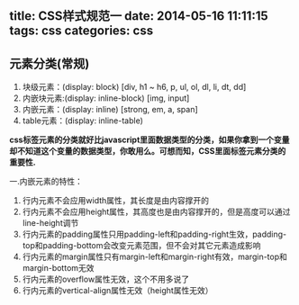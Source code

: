 title: CSS样式规范一
date: 2014-05-16 11:11:15
tags: css
categories: css
---

## 元素分类(常规) ##
1. 块级元素：(display: block) [div, h1 ~ h6, p, ul, ol, dl, li, dt, dd]
2. 内嵌块元素:(display: inline-block) [img, input]
3. 内嵌元素：(display: inline) [strong, em, a, span]
4. table元素：(display: inline-table)

**css标签元素的分类就好比javascript里面数据类型的分类，如果你拿到一个变量却不知道这个变量的数据类型，你敢用么。可想而知，CSS里面标签元素分类的重要性.**

一.内嵌元素的特性：


1. 行内元素不会应用width属性，其长度是由内容撑开的
2. 行内元素不会应用height属性，其高度也是由内容撑开的，但是高度可以通过line-height调节
3. 行内元素的padding属性只用padding-left和padding-right生效，padding-top和padding-bottom会改变元素范围，但不会对其它元素造成影响
4. 行内元素的margin属性只有margin-left和margin-right有效，margin-top和margin-bottom无效
5. 行内元素的overflow属性无效，这个不用多说了
6. 行内元素的vertical-align属性无效（height属性无效）